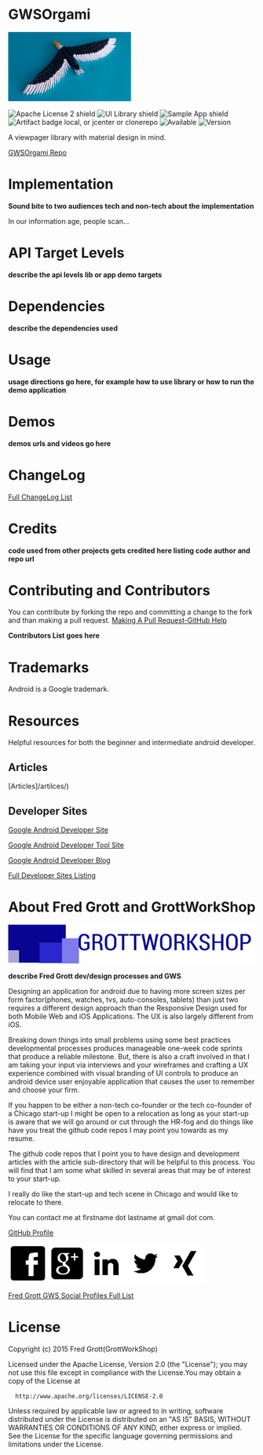 # GWSOrgami
![ReadMe Template cartoon](/art/orgami.png)


![Apache License 2 shield](https://img.shields.io/badge/License-Apache2-red.svg)
![UI Library shield](https://img.shields.io/badge/LibraryType-UI-blue.svg)
![Sample App shield](https://img.shields.io/badge/App-Sample-green.svg)
![Artifact badge local, or jcenter or clonerepo](https://img.shields.io/badge/Artifact-CloneRepo-pink.svg)
![Available ](https://img.shields.io/badge/available-1099remote-green.svg)
![Version](https://img.shields.io/badge/version-1.00-grey.svg)

A viewpager library with material design in mind.




[GWSOrgami Repo](https://github.com/shareme/GWSOrgami)

# Implementation

**Sound bite to two audiences tech and non-tech about the implementation**

In our information age, people scan...



# API Target Levels

**describe the api levels lib or app demo targets**

# Dependencies

**describe the dependencies used**

# Usage

**usage directions go here, for example how to use library or how to run the demo
application**

# Demos

**demos urls and videos go here**


# ChangeLog

[Full ChangeLog List](/changelog/)




# Credits

**code used from other projects gets credited here listing code author and repo url**

# Contributing and Contributors

You can contribute by forking the repo and committing a change to the fork and than making a pull request. [Making A Pull Request-GitHub Help]()

**Contributors List goes here**


# Trademarks

Android is a Google trademark.

# Resources

Helpful resources for both the beginner and intermediate android developer.

## Articles

[Articles]/artilces/)

## Developer Sites

[Google Android Developer Site](http://developer.android.com)

[Google Android Developer Tool Site](http://tools.android.com)

[Google Android Developer Blog](http://android-developers.blogspot.com/)

[Full Developer Sites Listing](/devsites/)



# About Fred Grott and GrottWorkShop

![GWS Logo](/art/gws_logo_longform_final.png)

**describe Fred Grott dev/design processes and GWS**

Designing an application for android due to having more screen sizes per form factor(phones, watches, tvs, auto-consoles, tablets) than just two requires a different design approach than the Responsive Design used for both Mobile Web and
iOS Applications.  The UX is also largely different from iOS.

Breaking down things into small problems using some best practices developmental processes produces manageable one-week code sprints that produce a reliable milestone. But, there is also a craft involved in that I am taking your input via interviews and your wireframes and crafting a UX experience combined with visual branding of UI controls to produce an android device user enjoyable application that
causes the user to remember and choose your firm.

If you happen to be either a non-tech co-founder or the tech co-founder of a Chicago
start-up I might be open to a relocation as long as your start-up is aware that we
will go around or cut through the HR-fog and do things like have you treat the github
code repos I may point you towards as my resume.  

The github code repos that I point you to have design and development articles with the article sub-directory that will be helpful to this process. You will find that I am some what skilled in several areas that may be of interest to your start-up.

I really do like the start-up and tech scene in Chicago and would like to relocate to there.

You can contact me at firstname dot lastname at gmail dot com.

[GitHub Profile](https://github.com/shareme)



[![FaceBook profile](/art/fb80x80.png)](http://www.facebook.com/fredgrott)[![GooglePlus profile](/art/googleplus80x80.png)](https://plus.google.com/u/0/+FredGrott/about)[![LinkedIN profile](/art/linkedin80x80.png)](http://www.linkedin.com/in/shareme/en)[![Twitter profile](/art/twitter80x80.png)](https://twitter.com/fredgrott)[![Xing profile](/art/xing80x80.png)](https://www.xing.com/profile/Fred_Grott?sc_o=mxb_p)

[Fred Grott GWS Social Profiles Full List](/sociallist/)

# License
Copyright (c) 2015 Fred Grott(GrottWorkShop)

Licensed under the Apache License, Version 2.0 (the "License"); you may not use this file except in
compliance with the License.You may obtain a copy of the License at

      http://www.apache.org/licenses/LICENSE-2.0

Unless required by applicable law or agreed to in writing, software distributed under the License is
distributed on an "AS IS" BASIS, WITHOUT WARRANTIES OR CONDITIONS OF ANY KIND, either express or implied.
See the License for the specific language governing permissions and limitations under the License.
